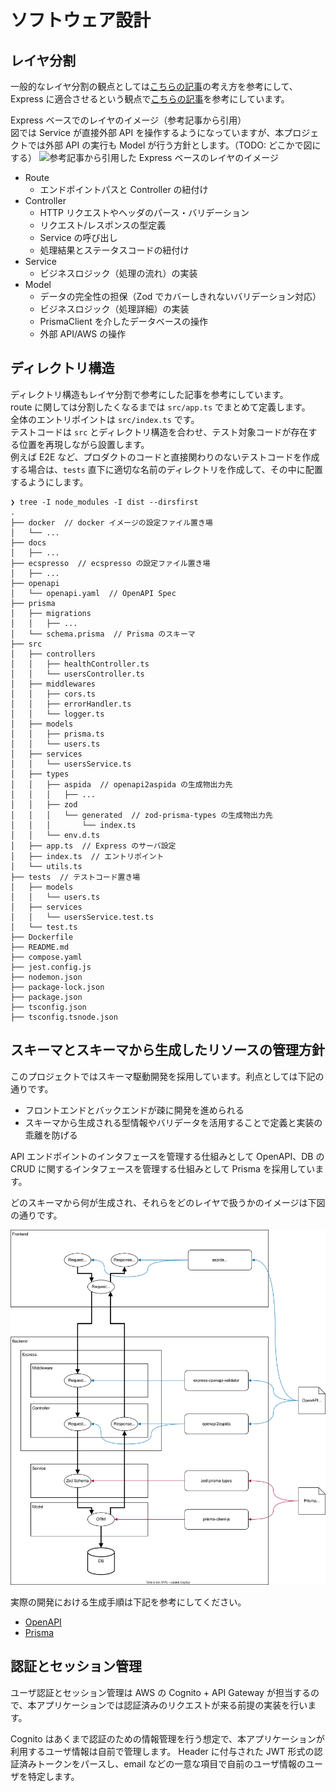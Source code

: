 # ソフトウェア設計

## レイヤ分割

一般的なレイヤ分割の観点としては[こちらの記事](https://qiita.com/os1ma/items/66fb47f229896b32b2e8)の考え方を参考にして、Express に適合させるという観点で[こちらの記事](https://www.coreycleary.me/project-structure-for-an-express-rest-api-when-there-is-no-standard-way)を参考にしています。

Express ベースでのレイヤのイメージ（参考記事から引用）  
図では Service が直接外部 API を操作するようになっていますが、本プロジェクトでは外部 API の実行も Model が行う方針とします。（TODO: どこかで図にする）
![参考記事から引用した Express ベースのレイヤのイメージ](https://www.coreycleary.me/_next/static/media/Express-REST-API-Struc.aa7ecaa0c41dbb7344c70665a5f5e259.png)

- Route
  - エンドポイントパスと Controller の紐付け
- Controller
  - HTTP リクエストやヘッダのパース・バリデーション
  - リクエスト/レスポンスの型定義
  - Service の呼び出し
  - 処理結果とステータスコードの紐付け
- Service
  - ビジネスロジック（処理の流れ）の実装
- Model
  - データの完全性の担保（Zod でカバーしきれないバリデーション対応）
  - ビジネスロジック（処理詳細）の実装
  - PrismaClient を介したデータベースの操作
  - 外部 API/AWS の操作


## ディレクトリ構造

ディレクトリ構造もレイヤ分割で参考にした記事を参考にしています。  
route に関しては分割したくなるまでは `src/app.ts` でまとめて定義します。  
全体のエントリポイントは `src/index.ts` です。  
テストコードは `src` とディレクトリ構造を合わせ、テスト対象コードが存在する位置を再現しながら設置します。  
例えば E2E など、プロダクトのコードと直接関わりのないテストコードを作成する場合は、`tests` 直下に適切な名前のディレクトリを作成して、その中に配置するようにします。

```
❯ tree -I node_modules -I dist --dirsfirst
.
├── docker  // docker イメージの設定ファイル置き場
│   └── ...
├── docs
│   ├── ...
├── ecspresso  // ecspresso の設定ファイル置き場
│   ├── ...
├── openapi
│   └── openapi.yaml  // OpenAPI Spec
├── prisma
│   ├── migrations
│   │   ├── ...
│   └── schema.prisma  // Prisma のスキーマ
├── src
│   ├── controllers
│   │   ├── healthController.ts
│   │   └── usersController.ts
│   ├── middlewares
│   │   ├── cors.ts
│   │   ├── errorHandler.ts
│   │   └── logger.ts
│   ├── models
│   │   ├── prisma.ts
│   │   └── users.ts
│   ├── services
│   │   └── usersService.ts
│   ├── types
│   │   ├── aspida  // openapi2aspida の生成物出力先 
│   │   │   ├── ...
│   │   ├── zod
│   │   │   └── generated  // zod-prisma-types の生成物出力先
│   │   │       └── index.ts
│   │   └── env.d.ts
│   ├── app.ts  // Express のサーバ設定
│   ├── index.ts  // エントリポイント
│   └── utils.ts
├── tests  // テストコード置き場
│   ├── models
│   │   └── users.ts
│   ├── services
│   │   └── usersService.test.ts
│   └── test.ts
├── Dockerfile
├── README.md
├── compose.yaml
├── jest.config.js
├── nodemon.json
├── package-lock.json
├── package.json
├── tsconfig.json
├── tsconfig.tsnode.json
```


## スキーマとスキーマから生成したリソースの管理方針

このプロジェクトではスキーマ駆動開発を採用しています。利点としては下記の通りです。

- フロントエンドとバックエンドが疎に開発を進められる
- スキーマから生成される型情報やバリデータを活用することで定義と実装の乖離を防げる

API エンドポイントのインタフェースを管理する仕組みとして OpenAPI、DB の CRUD に関するインタフェースを管理する仕組みとして Prisma を採用しています。

どのスキーマから何が生成され、それらをどのレイヤで扱うかのイメージは下図の通りです。

![スキーマと各ソフトウェアレイヤとの関係性イメージ](img/schema-layer-map.drawio.svg)

実際の開発における生成手順は下記を参考にしてください。
- [OpenAPI](./dev-tasks.md#openapi-spec-の更新)
- [Prisma](./dev-tasks.md#db-スキーマprismaの更新とマイグレーション)


## 認証とセッション管理

ユーザ認証とセッション管理は AWS の Cognito + API Gateway が担当するので、本アプリケーションでは認証済みのリクエストが来る前提の実装を行います。

Cognito はあくまで認証のための情報管理を行う想定で、本アプリケーションが利用するユーザ情報は自前で管理します。
Header に付与された JWT 形式の認証済みトークンをパースし、email などの一意な項目で自前のユーザ情報のユーザを特定します。
